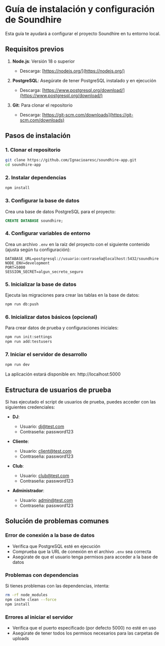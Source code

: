 # Guía de instalación y configuración de Soundhire

Esta guía te ayudará a configurar el proyecto Soundhire en tu entorno local.

## Requisitos previos

1. **Node.js**: Versión 18 o superior
   - Descarga: [https://nodejs.org/](https://nodejs.org/)

2. **PostgreSQL**: Asegúrate de tener PostgreSQL instalado y en ejecución
   - Descarga: [https://www.postgresql.org/download/](https://www.postgresql.org/download/)

3. **Git**: Para clonar el repositorio
   - Descarga: [https://git-scm.com/downloads](https://git-scm.com/downloads)

## Pasos de instalación

### 1. Clonar el repositorio

```bash
git clone https://github.com/Ignacioaresc/soundhire-app.git
cd soundhire-app
```

### 2. Instalar dependencias

```bash
npm install
```

### 3. Configurar la base de datos

Crea una base de datos PostgreSQL para el proyecto:

```sql
CREATE DATABASE soundhire;
```

### 4. Configurar variables de entorno

Crea un archivo `.env` en la raíz del proyecto con el siguiente contenido (ajusta según tu configuración):

```
DATABASE_URL=postgresql://usuario:contraseña@localhost:5432/soundhire
NODE_ENV=development
PORT=5000
SESSION_SECRET=algun_secreto_seguro
```

### 5. Inicializar la base de datos

Ejecuta las migraciones para crear las tablas en la base de datos:

```bash
npm run db:push
```

### 6. Inicializar datos básicos (opcional)

Para crear datos de prueba y configuraciones iniciales:

```bash
npm run init:settings
npm run add:testusers
```

### 7. Iniciar el servidor de desarrollo

```bash
npm run dev
```

La aplicación estará disponible en: http://localhost:5000

## Estructura de usuarios de prueba

Si has ejecutado el script de usuarios de prueba, puedes acceder con las siguientes credenciales:

- **DJ**:
  - Usuario: dj@test.com
  - Contraseña: password123

- **Cliente**:
  - Usuario: client@test.com
  - Contraseña: password123

- **Club**:
  - Usuario: club@test.com
  - Contraseña: password123

- **Administrador**:
  - Usuario: admin@test.com
  - Contraseña: password123

## Solución de problemas comunes

### Error de conexión a la base de datos
- Verifica que PostgreSQL esté en ejecución
- Comprueba que la URL de conexión en el archivo `.env` sea correcta
- Asegúrate de que el usuario tenga permisos para acceder a la base de datos

### Problemas con dependencias
Si tienes problemas con las dependencias, intenta:
```bash
rm -rf node_modules
npm cache clean --force
npm install
```

### Errores al iniciar el servidor
- Verifica que el puerto especificado (por defecto 5000) no esté en uso
- Asegúrate de tener todos los permisos necesarios para las carpetas de uploads
